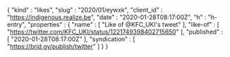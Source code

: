 {
  "kind" : "likes",
  "slug" : "2020/01/eywxk",
  "client_id" : "https://indigenous.realize.be",
  "date" : "2020-01-28T08:17:00Z",
  "h" : "h-entry",
  "properties" : {
    "name" : [ "Like of @KFC_UKI's tweet" ],
    "like-of" : [ "https://twitter.com/KFC_UKI/status/1221749398402715650" ],
    "published" : [ "2020-01-28T08:17:00Z" ],
    "syndication" : [ "https://brid.gy/publish/twitter" ]
  }
}
